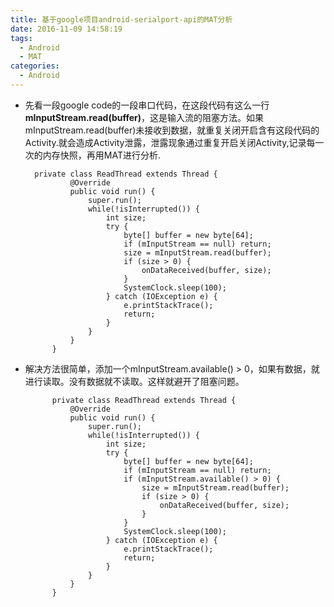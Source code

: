 ```yaml
---
title: 基于google项目android-serialport-api的MAT分析
date: 2016-11-09 14:58:19
tags:
  - Android
  - MAT
categories:
  - Android
---
```

* 先看一段google code的一段串口代码，在这段代码有这么一行**mInputStream.read(buffer)**，这是输入流的阻塞方法。如果mInputStream.read(buffer)未接收到数据，就重复关闭开启含有这段代码的Activity.就会造成Activity泄露，泄露现象通过重复开启关闭Activity,记录每一次的内存快照，再用MAT进行分析.

    	private class ReadThread extends Thread {
                @Override
                public void run() {
                    super.run();
                    while(!isInterrupted()) {
                        int size;
                        try {
                            byte[] buffer = new byte[64];
                            if (mInputStream == null) return;
                            size = mInputStream.read(buffer);
                            if (size > 0) {
                                onDataReceived(buffer, size);
                            }
                            SystemClock.sleep(100);
                        } catch (IOException e) {
                            e.printStackTrace();
                            return;
                        }
                    }
                }
            }

	

* 解决方法很简单，添加一个mInputStream.available() > 0，如果有数据，就进行读取。没有数据就不读取。这样就避开了阻塞问题。

            private class ReadThread extends Thread {
                @Override
                public void run() {
                    super.run();
                    while(!isInterrupted()) {
                        int size;
                        try {
                            byte[] buffer = new byte[64];
                            if (mInputStream == null) return;
                            if (mInputStream.available() > 0) {
                                size = mInputStream.read(buffer);
                                if (size > 0) {
                                    onDataReceived(buffer, size);
                                }
                            }
                            SystemClock.sleep(100);
                        } catch (IOException e) {
                            e.printStackTrace();
                            return;
                        }
                    }
                }
            }

	